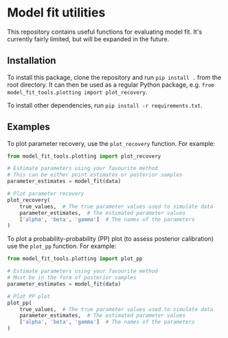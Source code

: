 # Model fit utilities

This repository contains useful functions for evaluating model fit. It's currently fairly limited, but will be expanded in the future.

## Installation

To install this package, clone the repository and run `pip install .` from the root directory. It can then be used as a regular Python package, e.g. `from model_fit_tools.plotting import plot_recovery`.

To install other dependencies, run `pip install -r requirements.txt`. 

## Examples

To plot parameter recovery, use the `plot_recovery` function. For example:

```python
from model_fit_tools.plotting import plot_recovery

# Estimate parameters using your favourite method
# This can be either point estimates or posterior samples
parameter_estimates = model_fit(data)

# Plot parameter recovery
plot_recovery(
    true_values,  # The true parameter values used to simulate data
    parameter_estimates,  # The estimated parameter values
    ['alpha', 'beta', 'gamma']  # The names of the parameters
)
```

To plot a probability-probability (PP) plot (to assess posterior calibration) use the `plot_pp` function. For example:

```python
from model_fit_tools.plotting import plot_pp

# Estimate parameters using your favourite method
# Must be in the form of posterior samples
parameter_estimates = model_fit(data)

# Plot PP plot
plot_pp(
    true_values,  # The true parameter values used to simulate data
    parameter_estimates,  # The estimated parameter values
    ['alpha', 'beta', 'gamma']  # The names of the parameters
)
```